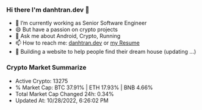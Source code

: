 ### Hi there I'm danhtran.dev 👋

- 🔭 I’m currently working as Senior Software Engineer
- 😄 But have a passion on crypto projects
- 💬 Ask me about Android, Crypto, Running 
- 📫 How to reach me: <a href="https://danhtran.dev" target="_blank">danhtran.dev</a> or <a href="Developer-Resume.pdf" target="_blank">my Resume</a>
- 🌱 Building a website to help people find their dream house (updating ...)

### Crypto Market Summarize
- Active Crypto: 13275
- % Market Cap: BTC 37.91% | ETH 17.93% | BNB 4.66%
- Total Market Cap Changed 24h: 0.34%
- Updated At: 10/28/2022, 6:26:02 PM
